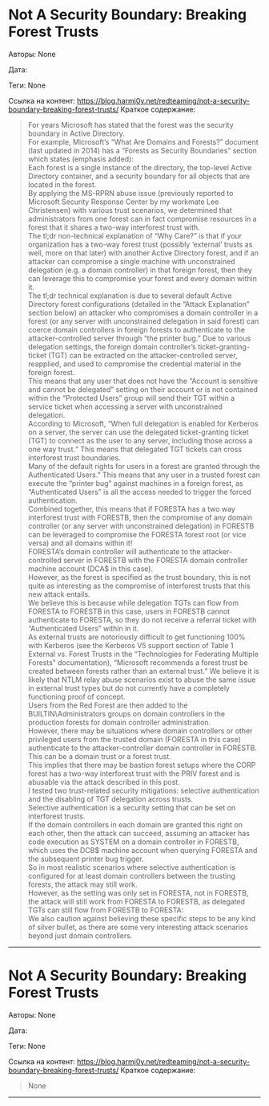 # Not A Security Boundary: Breaking Forest Trusts

Авторы: 
None

Дата: 

Теги: 
None

Ссылка на контент: 
https://blog.harmj0y.net/redteaming/not-a-security-boundary-breaking-forest-trusts/
Краткое содержание: 

<blockquote>
For years Microsoft has stated that the forest was the security boundary in Active Directory.<br> 
For example, Microsoft’s “What Are Domains and Forests?” document (last updated in 2014) has a “Forests as Security Boundaries” section which states (emphasis added):<br> 
Each forest is a single instance of the directory, the top-level Active Directory container, and a security boundary for all objects that are located in the forest.<br> 
By applying the MS-RPRN abuse issue (previously reported to Microsoft Security Response Center by my workmate Lee Christensen) with various trust scenarios, we determined that administrators from one forest can in fact compromise resources in a forest that it shares a two-way interforest trust with.<br> 
The tl;dr non-technical explanation of “Why Care?” is that if your organization has a two-way forest trust (possibly ‘external’ trusts as well, more on that later) with another Active Directory forest, and if an attacker can compromise a single machine with unconstrained delegation (e.g. a domain controller) in that foreign forest, then they can leverage this to compromise your forest and every domain within it.<br> 
The tl;dr technical explanation is due to several default Active Directory forest configurations (detailed in the “Attack Explanation” section below) an attacker who compromises a domain controller in a forest (or any server with unconstrained delegation in said forest) can coerce domain controllers in foreign forests to authenticate to the attacker-controlled server through “the printer bug.” Due to various delegation settings, the foreign domain controller’s ticket-granting-ticket (TGT) can be extracted on the attacker-controlled server, reapplied, and used to compromise the credential material in the foreign forest.<br> 
This means that any user that does not have the “Account is sensitive and cannot be delegated” setting on their account or is not contained within the “Protected Users” group will send their TGT within a service ticket when accessing a server with unconstrained delegation.<br> 
According to Microsoft, “When full delegation is enabled for Kerberos on a server, the server can use the delegated ticket-granting ticket (TGT) to connect as the user to any server, including those across a one way trust.“ This means that delegated TGT tickets can cross interforest trust boundaries.<br> 
Many of the default rights for users in a forest are granted through the Authenticated Users.” This means that any user in a trusted forest can execute the “printer bug” against machines in a foreign forest, as “Authenticated Users” is all the access needed to trigger the forced authentication.<br> 
Combined together, this means that if FORESTA has a two way interforest trust with FORESTB, then the compromise of any domain controller (or any server with unconstrained delegation) in FORESTB can be leveraged to compromise the FORESTA forest root (or vice versa) and all domains within it!<br> 
FORESTA’s domain controller will authenticate to the attacker-controlled server in FORESTB with the FORESTA domain controller machine account (DCA$ in this case).<br> 
However, as the forest is specified as the trust boundary, this is not quite as interesting as the compromise of interforest trusts that this new attack entails.<br> 
We believe this is because while delegation TGTs can flow from FORESTA to FORESTB in this case, users in FORESTB cannot authenticate to FORESTA, so they do not receive a referral ticket with “Authenticated Users” within in it.<br> 
As external trusts are notoriously difficult to get functioning 100% with Kerberos (see the Kerberos V5 support section of Table 1 External vs. Forest Trusts in the “Technologies for Federating Multiple Forests” documentation), “Microsoft recommends a forest trust be created between forests rather than an external trust.” We believe it is likely that NTLM relay abuse scenarios exist to abuse the same issue in external trust types but do not currently have a completely functioning proof of concept.<br> 
Users from the Red Forest are then added to the BUILTIN\Administrators groups on domain controllers in the production forests for domain controller administration.<br> 
However, there may be situations where domain controllers or other privileged users from the trusted domain (FORESTA in this case) authenticate to the attacker-controller domain controller in FORESTB.<br> 
This can be a domain trust or a forest trust.<br> 
This implies that there may be bastion forest setups where the CORP forest has a two-way interforest trust with the PRIV forest and is abusable via the attack described in this post.<br> 
I tested two trust-related security mitigations: selective authentication and the disabling of TGT delegation across trusts.<br> 
Selective authentication is a security setting that can be set on interforest trusts.<br> 
If the domain controllers in each domain are granted this right on each other, then the attack can succeed, assuming an attacker has code execution as SYSTEM on a domain controller in FORESTB, which uses the DCB$ machine account when querying FORESTA and the subsequent printer bug trigger.<br> 
So in most realistic scenarios where selective authentication is configured for at least domain controllers between the trusting forests, the attack may still work.<br> 
However, as the setting was only set in FORESTA, not in FORESTB, the attack will still work from FORESTA to FORESTB, as delegated TGTs can still flow from FORESTB to FORESTA:<br> 
We also caution against believing these specific steps to be any kind of silver bullet, as there are some very interesting attack scenarios beyond just domain controllers.<br> 
</blockquote>

---

# Not A Security Boundary: Breaking Forest Trusts

Авторы: 
None

Дата: 

Теги: 
None

Ссылка на контент: 
https://blog.harmj0y.net/redteaming/not-a-security-boundary-breaking-forest-trusts/
Краткое содержание: 

<blockquote>
None<br> 
</blockquote>

---

